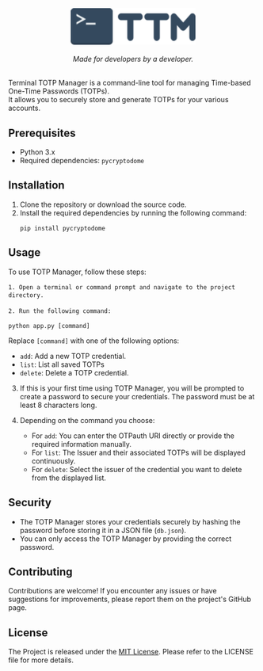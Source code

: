 <div align="center">
<img src="/logo.svg" width="50%"></img>
<br/><br/>
<i>Made for developers by a developer.</i>
</div>
<br/>

Terminal TOTP Manager is a command-line tool for managing Time-based One-Time Passwords (TOTPs). <br/>It allows you to securely store and generate TOTPs for your various accounts.

## Prerequisites

- Python 3.x
- Required dependencies: `pycryptodome`

## Installation

1. Clone the repository or download the source code.
2. Install the required dependencies by running the following command:
   ```
   pip install pycryptodome
   ```

## Usage

To use TOTP Manager, follow these steps:

    1. Open a terminal or command prompt and navigate to the project directory.

    2. Run the following command:

   ```
   python app.py [command]
   ```

   Replace `[command]` with one of the following options:

   - `add`: Add a new TOTP credential.
   - `list`: List all saved TOTPs
   - `delete`: Delete a TOTP credential.

3. If this is your first time using TOTP Manager, you will be prompted to create a password to secure your credentials. The password must be at least 8 characters long.

4. Depending on the command you choose:

   - For `add`: You can enter the OTPauth URI directly or provide the required information manually.
   - For `list`: The Issuer and their associated TOTPs will be displayed continuously.
   - For `delete`: Select the issuer of the credential you want to delete from the displayed list.

## Security

- The TOTP Manager stores your credentials securely by hashing the password before storing it in a JSON file (`db.json`).
- You can only access the TOTP Manager by providing the correct password.

## Contributing

Contributions are welcome! If you encounter any issues or have suggestions for improvements, please report them on the project's GitHub page.

## License

The Project is released under the [MIT License](https://opensource.org/licenses/MIT). Please refer to the LICENSE file for more details.
